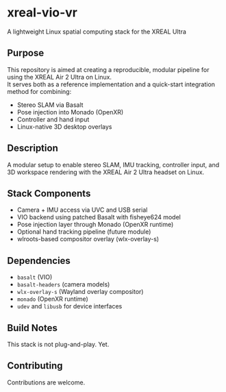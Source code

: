 # xreal-vio-vr

A lightweight Linux spatial computing stack for the XREAL Ultra

## Purpose

This repository is aimed at creating a reproducible, modular pipeline for using the XREAL Air 2 Ultra on Linux.  
It serves both as a reference implementation and a quick-start integration method for combining:

- Stereo SLAM via Basalt
- Pose injection into Monado (OpenXR)
- Controller and hand input
- Linux-native 3D desktop overlays

## Description

A modular setup to enable stereo SLAM, IMU tracking, controller input, and 3D workspace rendering with the XREAL Air 2 Ultra headset on Linux.

## Stack Components

- Camera + IMU access via UVC and USB serial
- VIO backend using patched Basalt with fisheye624 model
- Pose injection layer through Monado (OpenXR runtime)
- Optional hand tracking pipeline (future module)
- wlroots-based compositor overlay (wlx-overlay-s)

## Dependencies

- `basalt` (VIO)
- `basalt-headers` (camera models)
- `wlx-overlay-s` (Wayland overlay compositor)
- `monado` (OpenXR runtime)
- `udev` and `libusb` for device interfaces

## Build Notes

This stack is not plug-and-play. Yet.

## Contributing

Contributions are welcome.
